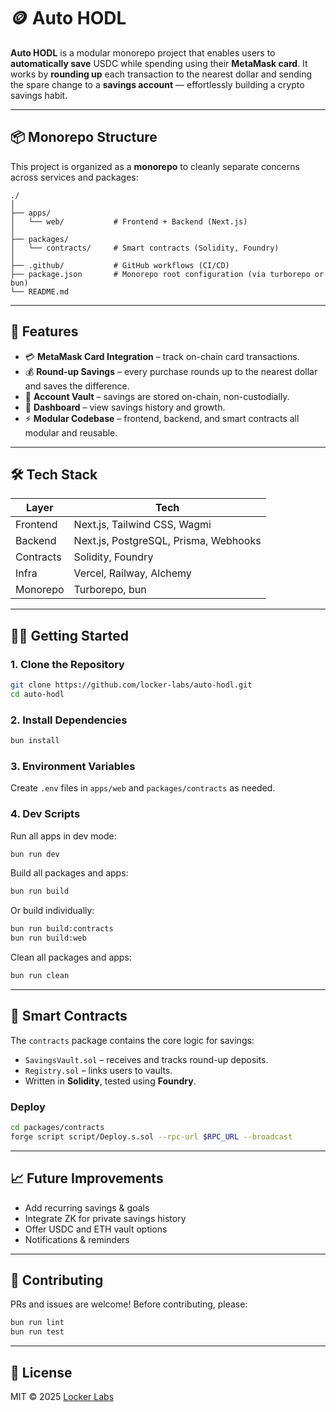 # 🪙 Auto HODL

**Auto HODL** is a modular monorepo project that enables users to **automatically save** USDC while spending using their **MetaMask card**. It works by **rounding up** each transaction to the nearest dollar and sending the spare change to a **savings account** — effortlessly building a crypto savings habit.

---

## 📦 Monorepo Structure

This project is organized as a **monorepo** to cleanly separate concerns across services and packages:

```
./
│
├── apps/
│   └── web/           # Frontend + Backend (Next.js)
│
├── packages/
│   └── contracts/     # Smart contracts (Solidity, Foundry)
│
├── .github/           # GitHub workflows (CI/CD)
├── package.json       # Monorepo root configuration (via turborepo or bun)
└── README.md
```

---

## 🚀 Features

* 💳 **MetaMask Card Integration** – track on-chain card transactions.
* 💰 **Round-up Savings** – every purchase rounds up to the nearest dollar and saves the difference.
* 🔐 **Account Vault** – savings are stored on-chain, non-custodially.
* 🧾 **Dashboard** – view savings history and growth.
* ⚡ **Modular Codebase** – frontend, backend, and smart contracts all modular and reusable.

---

## 🛠️ Tech Stack

| Layer     | Tech                                  |
| --------- | ------------------------------------- |
| Frontend  | Next.js, Tailwind CSS, Wagmi          |
| Backend   | Next.js, PostgreSQL, Prisma, Webhooks |
| Contracts | Solidity, Foundry                     |
| Infra     | Vercel, Railway, Alchemy              |
| Monorepo  | Turborepo, bun                        |

---

## 🧑‍💻 Getting Started

### 1. Clone the Repository

```bash
git clone https://github.com/locker-labs/auto-hodl.git
cd auto-hodl
```

### 2. Install Dependencies

```bash
bun install
```

### 3. Environment Variables

Create `.env` files in `apps/web` and `packages/contracts` as needed.

### 4. Dev Scripts

Run all apps in dev mode:

```bash
bun run dev
```

Build all packages and apps:

```bash
bun run build
```

Or build individually:

```bash
bun run build:contracts
bun run build:web
```

Clean all packages and apps:

```bash
bun run clean
```
---

## 🔐 Smart Contracts

The `contracts` package contains the core logic for savings:

* `SavingsVault.sol` – receives and tracks round-up deposits.
* `Registry.sol` – links users to vaults.
* Written in **Solidity**, tested using **Foundry**.

### Deploy

```bash
cd packages/contracts
forge script script/Deploy.s.sol --rpc-url $RPC_URL --broadcast
```

---

## 📈 Future Improvements

* Add recurring savings & goals
* Integrate ZK for private savings history
* Offer USDC and ETH vault options
* Notifications & reminders

---

## 🙌 Contributing

PRs and issues are welcome! Before contributing, please:

```bash
bun run lint
bun run test
```

---

## 📄 License

MIT © 2025 [Locker Labs](https://github.com/locker-labs)